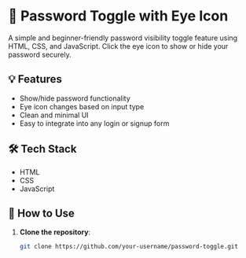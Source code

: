 # 🔐 Password Toggle with Eye Icon

A simple and beginner-friendly password visibility toggle feature using HTML, CSS, and JavaScript. Click the eye icon to show or hide your password securely.

## 💡 Features

- Show/hide password functionality
- Eye icon changes based on input type
- Clean and minimal UI
- Easy to integrate into any login or signup form

## 🛠️ Tech Stack

- HTML
- CSS
- JavaScript

## 🚀 How to Use

1. **Clone the repository**:
   ```bash
   git clone https://github.com/your-username/password-toggle.git
